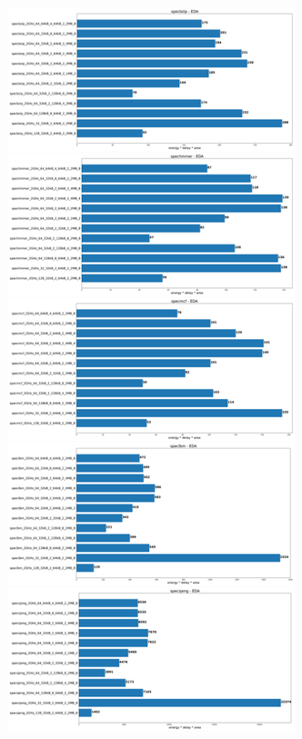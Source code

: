 ![](./specbzip_eda.png)
![](./spechmmer_eda.png)
![](./specmcf_eda.png)
![](./speclbm_eda.png)
![](./specsjeng_eda.png)
